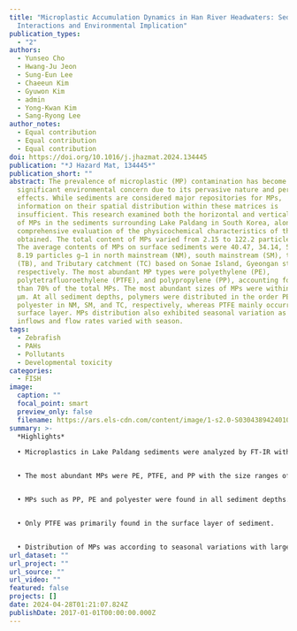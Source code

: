 ```yaml
---
title: "Microplastic Accumulation Dynamics in Han River Headwaters: Sediment
  Interactions and Environmental Implication"
publication_types:
  - "2"
authors:
  - Yunseo Cho
  - Hwang-Ju Jeon
  - Sung-Eun Lee
  - Chaeeun Kim
  - Gyuwon Kim
  - admin
  - Yong-Kwan Kim
  - Sang-Ryong Lee
author_notes:
  - Equal contribution
  - Equal contribution
  - Equal contribution
doi: https://doi.org/10.1016/j.jhazmat.2024.134445
publication: "*J Hazard Mat, 134445*"
publication_short: ""
abstract: The prevalence of microplastic (MP) contamination has become a
  significant environmental concern due to its pervasive nature and persistent
  effects. While sediments are considered major repositories for MPs,
  information on their spatial distribution within these matrices is
  insufficient. This research examined both the horizontal and vertical presence
  of MPs in the sediments surrounding Lake Paldang in South Korea, alongside a
  comprehensive evaluation of the physicochemical characteristics of the samples
  obtained. The total content of MPs varied from 2.15 to 122.2 particles g−1.
  The average contents of MPs on surface sediments were 40.47, 34.14, 5.01, and
  8.19 particles g−1 in north mainstream (NM), south mainstream (SM), tributary
  (TB), and Tributary catchment (TC) based on Sonae Island, Gyeongan stream,
  respectively. The most abundant MP types were polyethylene (PE),
  polytetrafluoroethylene (PTFE), and polypropylene (PP), accounting for more
  than 70% of the total MPs. The most abundant sizes of MPs were within 45–100
  µm. At all sediment depths, polymers were distributed in the order PE, PP, and
  polyester in NM, SM, and TC, respectively, whereas PTFE mainly occurred in the
  surface layer. MPs distribution also exhibited seasonal variation as larger
  inflows and flow rates varied with season.
tags:
  - Zebrafish
  - PAHs
  - Pollutants
  - Developmental toxicity
categories:
  - FISH
image:
  caption: ""
  focal_point: smart
  preview_only: false
  filename: https://ars.els-cdn.com/content/image/1-s2.0-S0304389424010240-ga1_lrg.jpg
summary: >-
  *Highlights*

  • Microplastics in Lake Paldang sediments were analyzed by FT-IR with microscope.


  • The most abundant MPs were PE, PTFE, and PP with the size ranges of 45-100 µm.


  • MPs such as PP, PE and polyester were found in all sediment depths.


  • Only PTFE was primarily found in the surface layer of sediment.


  • Distribution of MPs was according to seasonal variations with larger inflows.
url_dataset: ""
url_project: ""
url_source: ""
url_video: ""
featured: false
projects: []
date: 2024-04-28T01:21:07.824Z
publishDate: 2017-01-01T00:00:00.000Z
---
```

